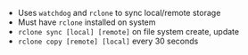 * Uses `watchdog` and `rclone` to sync local/remote storage
* Must have `rclone` installed on system
* `rclone sync [local] [remote]` on file system create, update
* `rclone copy [remote] [local]` every 30 seconds